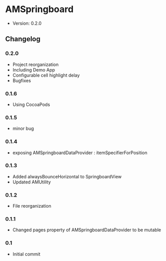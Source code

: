 # AMSpringboard

* Version: 0.2.0

## Changelog

### 0.2.0
 * Project reorganization
 * Including Demo App
 * Configurable cell highlight delay
 * Bugfixes

### 0.1.6
 * Using CocoaPods

### 0.1.5
 * minor bug

### 0.1.4
 * exposing AMSpringboardDataProvider : itemSpecifierForPosition

### 0.1.3
 * Added alwaysBounceHorizontal to SpringboardView
 * Updated AMUtility

### 0.1.2
 * File reorganization

### 0.1.1
 * Changed pages property of AMSpringboardDataProvider to be mutable

### 0.1
 * Initial commit

